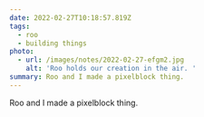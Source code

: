 ```yaml
---
date: 2022-02-27T10:18:57.819Z
tags:
  - roo
  - building things
photo:
  - url: /images/notes/2022-02-27-efgm2.jpg
    alt: 'Roo holds our creation in the air. '
summary: Roo and I made a pixelblock thing.
---
```

Roo and I made a pixelblock thing. 
